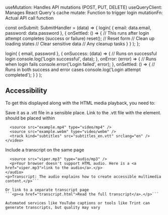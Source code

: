 useMutation: Handles API mutations (POST, PUT, DELETE)
useQueryClient: Manages React Query's cache
mutate: Function to trigger login
mutationFn: Actual API call function

const onSubmit: SubmitHandler<LoginInputs> = (data) => {
  login(
    { email: data.email, password: data.password },
    {
      onSettled: () => {
        // This runs after login attempt completes (success or failure)
        reset(); // Reset form
        // Clean up loading states
        // Clear sensitive data
        // Any cleanup tasks
      }
    }
  );
};

login(
  { email, password },
  {
    onSuccess: (data) => {
      // Runs on successful login
      console.log('Login successful', data);
    },
    onError: (error) => {
      // Runs when login fails
      console.error('Login failed', error);
    },
    onSettled: () => {
      // Runs in both success and error cases
      console.log('Login attempt completed');
    }
  }
);

## Accessibility
To get this displayed along with the HTML media playback, you need to:

Save it as a .vtt file in a sensible place.
Link to the .vtt file with the <track> element. <track> should be placed within <audio> or <video>, but after all <source> elements. Use the kind attribute to specify whether the cues are subtitles, captions, or descriptions. Furthermore, use srclang to tell the browser what language you have written the subtitles in.

```<video controls>
  <source src="example.mp4" type="video/mp4" />
  <source src="example.webm" type="video/webm" />
  <track kind="subtitles" src="subtitles_en.vtt" srclang="en" />
</video>
```

Include a transcript on the same page
```<audio controls>
  <source src="viper.mp3" type="audio/mp3" />
  <p>Your browser doesn't support HTML audio. Here is a <a href="viper.mp3">link to the audio</a>.</p>
</audio>
<p>Transcript: The audio explains how to create accessible multimedia content.</p>```

Or link to a separate transcript page
```<p><a href="transcript.html">Read the full transcript</a>.</p>```

Automated services like YouTube captions or tools like Trint can generate transcripts, but quality may vary
